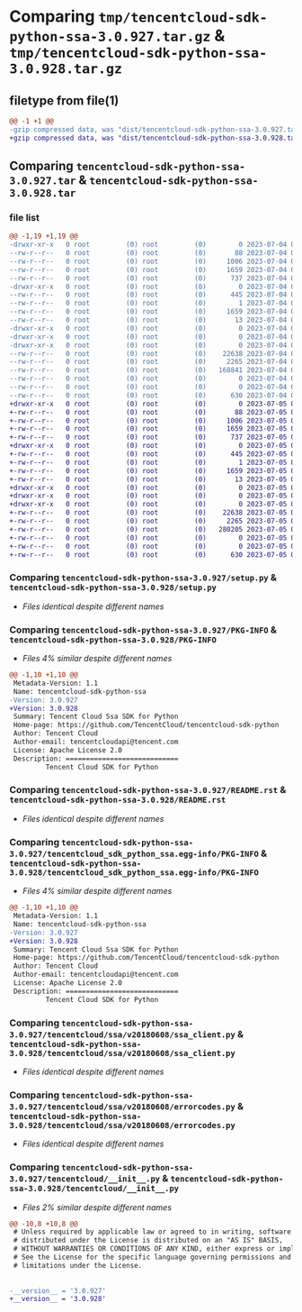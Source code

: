 # Comparing `tmp/tencentcloud-sdk-python-ssa-3.0.927.tar.gz` & `tmp/tencentcloud-sdk-python-ssa-3.0.928.tar.gz`

## filetype from file(1)

```diff
@@ -1 +1 @@
-gzip compressed data, was "dist/tencentcloud-sdk-python-ssa-3.0.927.tar", last modified: Tue Jul  4 00:28:54 2023, max compression
+gzip compressed data, was "dist/tencentcloud-sdk-python-ssa-3.0.928.tar", last modified: Wed Jul  5 00:32:47 2023, max compression
```

## Comparing `tencentcloud-sdk-python-ssa-3.0.927.tar` & `tencentcloud-sdk-python-ssa-3.0.928.tar`

### file list

```diff
@@ -1,19 +1,19 @@
-drwxr-xr-x   0 root         (0) root         (0)        0 2023-07-04 00:28:54.000000 tencentcloud-sdk-python-ssa-3.0.927/
--rw-r--r--   0 root         (0) root         (0)       88 2023-07-04 00:28:54.000000 tencentcloud-sdk-python-ssa-3.0.927/setup.cfg
--rw-r--r--   0 root         (0) root         (0)     1006 2023-07-04 00:28:54.000000 tencentcloud-sdk-python-ssa-3.0.927/setup.py
--rw-r--r--   0 root         (0) root         (0)     1659 2023-07-04 00:28:54.000000 tencentcloud-sdk-python-ssa-3.0.927/PKG-INFO
--rw-r--r--   0 root         (0) root         (0)      737 2023-07-04 00:28:54.000000 tencentcloud-sdk-python-ssa-3.0.927/README.rst
-drwxr-xr-x   0 root         (0) root         (0)        0 2023-07-04 00:28:54.000000 tencentcloud-sdk-python-ssa-3.0.927/tencentcloud_sdk_python_ssa.egg-info/
--rw-r--r--   0 root         (0) root         (0)      445 2023-07-04 00:28:54.000000 tencentcloud-sdk-python-ssa-3.0.927/tencentcloud_sdk_python_ssa.egg-info/SOURCES.txt
--rw-r--r--   0 root         (0) root         (0)        1 2023-07-04 00:28:54.000000 tencentcloud-sdk-python-ssa-3.0.927/tencentcloud_sdk_python_ssa.egg-info/dependency_links.txt
--rw-r--r--   0 root         (0) root         (0)     1659 2023-07-04 00:28:54.000000 tencentcloud-sdk-python-ssa-3.0.927/tencentcloud_sdk_python_ssa.egg-info/PKG-INFO
--rw-r--r--   0 root         (0) root         (0)       13 2023-07-04 00:28:54.000000 tencentcloud-sdk-python-ssa-3.0.927/tencentcloud_sdk_python_ssa.egg-info/top_level.txt
-drwxr-xr-x   0 root         (0) root         (0)        0 2023-07-04 00:28:54.000000 tencentcloud-sdk-python-ssa-3.0.927/tencentcloud/
-drwxr-xr-x   0 root         (0) root         (0)        0 2023-07-04 00:28:54.000000 tencentcloud-sdk-python-ssa-3.0.927/tencentcloud/ssa/
-drwxr-xr-x   0 root         (0) root         (0)        0 2023-07-04 00:28:54.000000 tencentcloud-sdk-python-ssa-3.0.927/tencentcloud/ssa/v20180608/
--rw-r--r--   0 root         (0) root         (0)    22638 2023-07-04 00:28:54.000000 tencentcloud-sdk-python-ssa-3.0.927/tencentcloud/ssa/v20180608/ssa_client.py
--rw-r--r--   0 root         (0) root         (0)     2265 2023-07-04 00:28:54.000000 tencentcloud-sdk-python-ssa-3.0.927/tencentcloud/ssa/v20180608/errorcodes.py
--rw-r--r--   0 root         (0) root         (0)   168841 2023-07-04 00:28:54.000000 tencentcloud-sdk-python-ssa-3.0.927/tencentcloud/ssa/v20180608/models.py
--rw-r--r--   0 root         (0) root         (0)        0 2023-07-04 00:28:54.000000 tencentcloud-sdk-python-ssa-3.0.927/tencentcloud/ssa/v20180608/__init__.py
--rw-r--r--   0 root         (0) root         (0)        0 2023-07-04 00:28:54.000000 tencentcloud-sdk-python-ssa-3.0.927/tencentcloud/ssa/__init__.py
--rw-r--r--   0 root         (0) root         (0)      630 2023-07-04 00:28:54.000000 tencentcloud-sdk-python-ssa-3.0.927/tencentcloud/__init__.py
+drwxr-xr-x   0 root         (0) root         (0)        0 2023-07-05 00:32:47.000000 tencentcloud-sdk-python-ssa-3.0.928/
+-rw-r--r--   0 root         (0) root         (0)       88 2023-07-05 00:32:47.000000 tencentcloud-sdk-python-ssa-3.0.928/setup.cfg
+-rw-r--r--   0 root         (0) root         (0)     1006 2023-07-05 00:32:47.000000 tencentcloud-sdk-python-ssa-3.0.928/setup.py
+-rw-r--r--   0 root         (0) root         (0)     1659 2023-07-05 00:32:47.000000 tencentcloud-sdk-python-ssa-3.0.928/PKG-INFO
+-rw-r--r--   0 root         (0) root         (0)      737 2023-07-05 00:32:47.000000 tencentcloud-sdk-python-ssa-3.0.928/README.rst
+drwxr-xr-x   0 root         (0) root         (0)        0 2023-07-05 00:32:47.000000 tencentcloud-sdk-python-ssa-3.0.928/tencentcloud_sdk_python_ssa.egg-info/
+-rw-r--r--   0 root         (0) root         (0)      445 2023-07-05 00:32:47.000000 tencentcloud-sdk-python-ssa-3.0.928/tencentcloud_sdk_python_ssa.egg-info/SOURCES.txt
+-rw-r--r--   0 root         (0) root         (0)        1 2023-07-05 00:32:47.000000 tencentcloud-sdk-python-ssa-3.0.928/tencentcloud_sdk_python_ssa.egg-info/dependency_links.txt
+-rw-r--r--   0 root         (0) root         (0)     1659 2023-07-05 00:32:47.000000 tencentcloud-sdk-python-ssa-3.0.928/tencentcloud_sdk_python_ssa.egg-info/PKG-INFO
+-rw-r--r--   0 root         (0) root         (0)       13 2023-07-05 00:32:47.000000 tencentcloud-sdk-python-ssa-3.0.928/tencentcloud_sdk_python_ssa.egg-info/top_level.txt
+drwxr-xr-x   0 root         (0) root         (0)        0 2023-07-05 00:32:47.000000 tencentcloud-sdk-python-ssa-3.0.928/tencentcloud/
+drwxr-xr-x   0 root         (0) root         (0)        0 2023-07-05 00:32:47.000000 tencentcloud-sdk-python-ssa-3.0.928/tencentcloud/ssa/
+drwxr-xr-x   0 root         (0) root         (0)        0 2023-07-05 00:32:47.000000 tencentcloud-sdk-python-ssa-3.0.928/tencentcloud/ssa/v20180608/
+-rw-r--r--   0 root         (0) root         (0)    22638 2023-07-05 00:32:47.000000 tencentcloud-sdk-python-ssa-3.0.928/tencentcloud/ssa/v20180608/ssa_client.py
+-rw-r--r--   0 root         (0) root         (0)     2265 2023-07-05 00:32:47.000000 tencentcloud-sdk-python-ssa-3.0.928/tencentcloud/ssa/v20180608/errorcodes.py
+-rw-r--r--   0 root         (0) root         (0)   280205 2023-07-05 00:32:47.000000 tencentcloud-sdk-python-ssa-3.0.928/tencentcloud/ssa/v20180608/models.py
+-rw-r--r--   0 root         (0) root         (0)        0 2023-07-05 00:32:47.000000 tencentcloud-sdk-python-ssa-3.0.928/tencentcloud/ssa/v20180608/__init__.py
+-rw-r--r--   0 root         (0) root         (0)        0 2023-07-05 00:32:47.000000 tencentcloud-sdk-python-ssa-3.0.928/tencentcloud/ssa/__init__.py
+-rw-r--r--   0 root         (0) root         (0)      630 2023-07-05 00:32:47.000000 tencentcloud-sdk-python-ssa-3.0.928/tencentcloud/__init__.py
```

### Comparing `tencentcloud-sdk-python-ssa-3.0.927/setup.py` & `tencentcloud-sdk-python-ssa-3.0.928/setup.py`

 * *Files identical despite different names*

### Comparing `tencentcloud-sdk-python-ssa-3.0.927/PKG-INFO` & `tencentcloud-sdk-python-ssa-3.0.928/PKG-INFO`

 * *Files 4% similar despite different names*

```diff
@@ -1,10 +1,10 @@
 Metadata-Version: 1.1
 Name: tencentcloud-sdk-python-ssa
-Version: 3.0.927
+Version: 3.0.928
 Summary: Tencent Cloud Ssa SDK for Python
 Home-page: https://github.com/TencentCloud/tencentcloud-sdk-python
 Author: Tencent Cloud
 Author-email: tencentcloudapi@tencent.com
 License: Apache License 2.0
 Description: ============================
         Tencent Cloud SDK for Python
```

### Comparing `tencentcloud-sdk-python-ssa-3.0.927/README.rst` & `tencentcloud-sdk-python-ssa-3.0.928/README.rst`

 * *Files identical despite different names*

### Comparing `tencentcloud-sdk-python-ssa-3.0.927/tencentcloud_sdk_python_ssa.egg-info/PKG-INFO` & `tencentcloud-sdk-python-ssa-3.0.928/tencentcloud_sdk_python_ssa.egg-info/PKG-INFO`

 * *Files 4% similar despite different names*

```diff
@@ -1,10 +1,10 @@
 Metadata-Version: 1.1
 Name: tencentcloud-sdk-python-ssa
-Version: 3.0.927
+Version: 3.0.928
 Summary: Tencent Cloud Ssa SDK for Python
 Home-page: https://github.com/TencentCloud/tencentcloud-sdk-python
 Author: Tencent Cloud
 Author-email: tencentcloudapi@tencent.com
 License: Apache License 2.0
 Description: ============================
         Tencent Cloud SDK for Python
```

### Comparing `tencentcloud-sdk-python-ssa-3.0.927/tencentcloud/ssa/v20180608/ssa_client.py` & `tencentcloud-sdk-python-ssa-3.0.928/tencentcloud/ssa/v20180608/ssa_client.py`

 * *Files identical despite different names*

### Comparing `tencentcloud-sdk-python-ssa-3.0.927/tencentcloud/ssa/v20180608/errorcodes.py` & `tencentcloud-sdk-python-ssa-3.0.928/tencentcloud/ssa/v20180608/errorcodes.py`

 * *Files identical despite different names*

### Comparing `tencentcloud-sdk-python-ssa-3.0.927/tencentcloud/__init__.py` & `tencentcloud-sdk-python-ssa-3.0.928/tencentcloud/__init__.py`

 * *Files 2% similar despite different names*

```diff
@@ -10,8 +10,8 @@
 # Unless required by applicable law or agreed to in writing, software
 # distributed under the License is distributed on an "AS IS" BASIS,
 # WITHOUT WARRANTIES OR CONDITIONS OF ANY KIND, either express or implied.
 # See the License for the specific language governing permissions and
 # limitations under the License.
 
 
-__version__ = '3.0.927'
+__version__ = '3.0.928'
```

